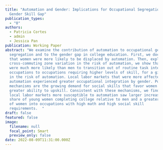 ```yaml
---
title: "Automation and Gender: Implications for Occupational Segregation and the
  Gender Skill Gap"
publication_types:
  - "0"
authors:
  - Patricia Cortes
  - admin
  - Jessica Pan
publication: Working Paper
abstract: "We examine the contribution of automation to occupational gender
  segregation and to the gender gap in college education. First, we document
  that women were more likely to be displaced by automation. Then, exploiting
  cross-commuting zone variation in the risk of automation, we show that women
  were much more likely than men to transition out of routine task intensive
  occupations to occupations requiring higher levels of skill, for a given shock
  in the risk of automation. Local labor markets that were more affected by
  automation experienced greater occupational integration by gender. Potential
  mechanisms are the growing demand for social skills that favor women and their
  greater ability to upskill. Consistent with these mechanisms, we find that
  local labor markets more susceptible to automation saw larger increases in the
  share of young women completing college relative to men and a greater movement
  of women into occupations with high math and high social skill
  requirements.  "
draft: false
featured: false
image:
  filename: null
  focal_point: Smart
  preview_only: false
date: 2022-08-09T11:31:00.000Z
---
```


